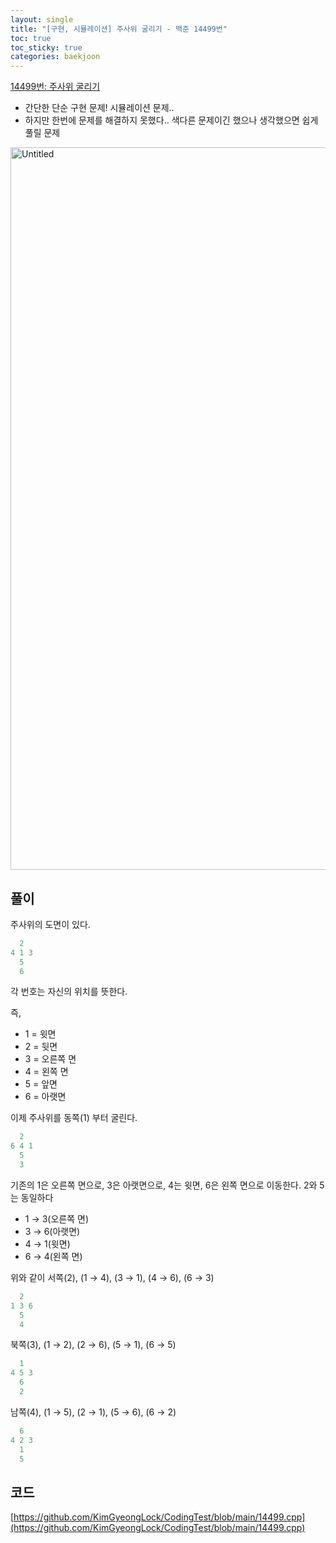 ```yaml
---
layout: single
title: "[구현, 시뮬레이션] 주사위 굴리기 - 백준 14499번"
toc: true
toc_sticky: true
categories: baekjoon
---
```


[14499번: 주사위 굴리기](https://www.acmicpc.net/problem/14499)

- 간단한 단순 구현 문제! 시뮬레이션 문제..
- 하지만 한번에 문제를 해결하지 못했다.. 색다른 문제이긴 했으나 생각했으면 쉽게 풀릴 문제

<img width="1156" alt="Untitled" src="https://github.com/user-attachments/assets/87f32de3-15ae-412c-b885-bf111281f1ed">

## 풀이

주사위의 도면이 있다.

```cpp
  2
4 1 3
  5
  6
```

각 번호는 자신의 위치를 뜻한다.

즉,

- 1 = 윗면
- 2 = 뒷면
- 3 = 오른쪽 면
- 4 = 왼쪽 면
- 5 = 앞면
- 6 = 아랫면

이제 주사위를 동쪽(1) 부터 굴린다.

```cpp
  2
6 4 1
  5
  3  
```

기존의 1은 오른쪽 면으로, 3은 아랫면으로, 4는 윗면, 6은 왼쪽 면으로 이동한다. 2와 5는 동일하다

- 1 → 3(오른쪽 면)
- 3 → 6(아랫면)
- 4 → 1(윗면)
- 6 → 4(왼쪽 면)

위와 같이 서쪽(2), (1 → 4), (3 → 1), (4 → 6), (6 → 3)

```cpp
  2
1 3 6
  5
  4
```

북쪽(3), (1 → 2), (2 → 6), (5 → 1), (6 → 5)

```cpp
  1
4 5 3
  6
  2
```

남쪽(4), (1 → 5), (2 → 1), (5 → 6), (6 → 2)

```cpp
  6
4 2 3
  1
  5
```

## 코드

[https://github.com/KimGyeongLock/CodingTest/blob/main/14499.cpp](https://github.com/KimGyeongLock/CodingTest/blob/main/14499.cpp)
